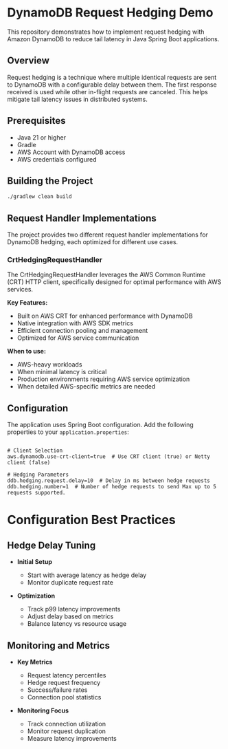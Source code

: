 # DynamoDB Request Hedging Demo

This repository demonstrates how to implement request hedging with Amazon DynamoDB to reduce tail latency in Java Spring Boot applications. 

## Overview

Request hedging is a technique where multiple identical requests are sent to DynamoDB with a configurable delay between them. The first response received is used while other in-flight requests are canceled. This helps mitigate tail latency issues in distributed systems.

## Prerequisites

- Java 21 or higher
- Gradle
- AWS Account with DynamoDB access
- AWS credentials configured

## Building the Project

```bash
./gradlew clean build
```


## Request Handler Implementations

The project provides two different request handler implementations for DynamoDB hedging, each optimized for different use cases.

### CrtHedgingRequestHandler

The CrtHedgingRequestHandler leverages the AWS Common Runtime (CRT) HTTP client, specifically designed for optimal performance with AWS services.

**Key Features:**
- Built on AWS CRT for enhanced performance with DynamoDB
- Native integration with AWS SDK metrics
- Efficient connection pooling and management
- Optimized for AWS service communication

**When to use:**
- AWS-heavy workloads
- When minimal latency is critical
- Production environments requiring AWS service optimization
- When detailed AWS-specific metrics are needed


## Configuration

The application uses Spring Boot configuration. Add the following properties to your `application.properties`:

```properties

# Client Selection
aws.dynamodb.use-crt-client=true  # Use CRT client (true) or Netty client (false)

# Hedging Parameters
ddb.hedging.request.delay=10  # Delay in ms between hedge requests
ddb.hedging.number=1  # Number of hedge requests to send Max up to 5 requests supported.

```

# Configuration Best Practices

## Hedge Delay Tuning

- **Initial Setup**
    - Start with average latency as hedge delay
    - Monitor duplicate request rate

- **Optimization**
    - Track p99 latency improvements
    - Adjust delay based on metrics
    - Balance latency vs resource usage

## Monitoring and Metrics

- **Key Metrics**
    - Request latency percentiles
    - Hedge request frequency
    - Success/failure rates
    - Connection pool statistics

- **Monitoring Focus**
    - Track connection utilization
    - Monitor request duplication
    - Measure latency improvements
